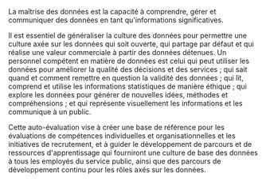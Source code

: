 La maîtrise des données est la capacité à comprendre, gérer et communiquer des données en tant qu'informations significatives.

Il est essentiel de généraliser la culture des données pour permettre une culture axée sur les données qui soit ouverte, qui partage par défaut et qui réalise une valeur commerciale à partir des données détenues. Un personnel compétent en matière de données est celui qui peut utiliser les données pour améliorer la qualité des décisions et des services ; qui sait quand et comment remettre en question la validité des données ; qui lit, comprend et utilise les informations statistiques de manière éthique ; qui explore les données pour générer de nouvelles idées, méthodes et compréhensions ; et qui représente visuellement les informations et les communique à un public.

Cette auto-évaluation vise à créer une base de référence pour les évaluations de compétences individuelles et organisationnelles et les initiatives de recrutement, et à guider le développement de parcours et de ressources d'apprentissage qui fourniront une culture de base des données à tous les employés du service public, ainsi que des parcours de développement continu pour les rôles axés sur les données.